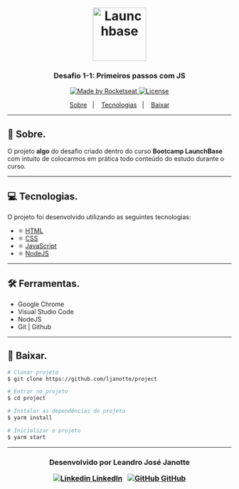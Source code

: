 <h1 align="center">
    <img alt="Launchbase" src="https://storage.googleapis.com/golden-wind/bootcamp-launchbase/logo.png" width="120px" />
</h1>

<h3 align="center">
  Desafio 1-1: Primeiros passos com JS
</h3>

<p align="center">

  <a href="https://rocketseat.com.br">
    <img alt="Made by Rocketseat" src="https://img.shields.io/badge/made%20by-Rocketseat-%23F8952D">
  </a>

  <a href="LICENSE" >
    <img alt="License" src="https://img.shields.io/badge/license-MIT-%23F8952D">
  </a>

</p>

<p align="center">
  <a href="#Sobre.">Sobre</a>&nbsp;&nbsp;&nbsp;|&nbsp;&nbsp;&nbsp;
  <a href="#Tecnologia.">Tecnologias</a>&nbsp;&nbsp;&nbsp;|&nbsp;&nbsp;&nbsp;
  <a href="#Baixar-o-projeto.">Baixar</a>
</p>

---

## 📝 Sobre.

O projeto **algo** do desafio criado dentro do curso **Bootcamp LaunchBase**
com intuito de colocarmos em prática todo conteúdo do estudo durante o curso.

---

## 💻 Tecnologias.

O projeto foi desenvolvido utilizando as seguintes tecnologias:

- ⚛️ [HTML](https://developer.mozilla.org/pt-BR/docs/Web/HTML)
- ⚛️ [CSS](https://developer.mozilla.org/pt-BR/docs/Web/CSS)
- ⚛️ [JavaScript](https://developer.mozilla.org/pt-BR/docs/Web/JavaScript)
- ⚛️ [NodeJS](https://nodejs.org/en/)

---

## 🛠 Ferramentas.

- Google Chrome
- Visual Studio Code
- NodeJS
- Git | Github

---

## 💾 Baixar.


```bash
# Clonar projeto
$ git clone https://github.com/ljanotte/project

# Entrar no projeto
$ cd project

# Instalar as dependências do projeto
$ yarm install

# Inicializar o projeto
$ yarm start
```
---
<h3 align="center">

  Desenvolvido por Leandro José Janotte
  <br/>
  
  <a align="center">
   
   [![Linkedin](https://i.stack.imgur.com/gVE0j.png) LinkedIn](https://www.linkedin.com/in/leandrojanotte/)
&nbsp;
  [![GitHub](https://i.stack.imgur.com/tskMh.png) GitHub](https://github.com/ljanotte)
  </a>
</h3>
